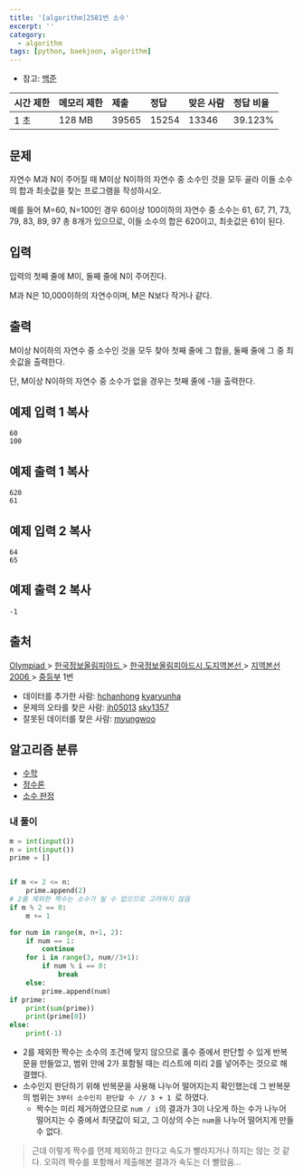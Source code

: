 ```yaml
---
title: '[algorithm]2581번 소수'
excerpt: ''
category:
  - algorithm
tags: [python, baekjoon, algorithm]
---
```


- 참고: [백준](https://www.acmicpc.net/step/10)

| 시간 제한 | 메모리 제한 | 제출  | 정답  | 맞은 사람 | 정답 비율 |
| :-------- | :---------- | :---- | :---- | :-------- | :-------- |
| 1 초      | 128 MB      | 39565 | 15254 | 13346     | 39.123%   |

## 문제

자연수 M과 N이 주어질 때 M이상 N이하의 자연수 중 소수인 것을 모두 골라 이들 소수의 합과 최솟값을 찾는 프로그램을 작성하시오.

예를 들어 M=60, N=100인 경우 60이상 100이하의 자연수 중 소수는 61, 67, 71, 73, 79, 83, 89, 97 총 8개가 있으므로, 이들 소수의 합은 620이고, 최솟값은 61이 된다.

## 입력

입력의 첫째 줄에 M이, 둘째 줄에 N이 주어진다.

M과 N은 10,000이하의 자연수이며, M은 N보다 작거나 같다.

## 출력

M이상 N이하의 자연수 중 소수인 것을 모두 찾아 첫째 줄에 그 합을, 둘째 줄에 그 중 최솟값을 출력한다.

단, M이상 N이하의 자연수 중 소수가 없을 경우는 첫째 줄에 -1을 출력한다.

## 예제 입력 1 복사

```
60
100
```

## 예제 출력 1 복사

```
620
61
```

## 예제 입력 2 복사

```
64
65
```

## 예제 출력 2 복사

```
-1
```

## 출처

[Olympiad ](https://www.acmicpc.net/category/2)> [한국정보올림피아드 ](https://www.acmicpc.net/category/55)> [한국정보올림피아드시․도지역본선 ](https://www.acmicpc.net/category/57)> [지역본선 2006 ](https://www.acmicpc.net/category/70)> [중등부](https://www.acmicpc.net/category/detail/368) 1번

- 데이터를 추가한 사람: [hchanhong](https://www.acmicpc.net/user/hchanhong) [kyaryunha](https://www.acmicpc.net/user/kyaryunha)
- 문제의 오타를 찾은 사람: [jh05013](https://www.acmicpc.net/user/jh05013) [sky1357](https://www.acmicpc.net/user/sky1357)
- 잘못된 데이터를 찾은 사람: [myungwoo](https://www.acmicpc.net/user/myungwoo)

## 알고리즘 분류

- [수학](https://www.acmicpc.net/problem/tag/124)
- [정수론](https://www.acmicpc.net/problem/tag/95)
- [소수 판정](https://www.acmicpc.net/problem/tag/9)

### 내 풀이

```python
m = int(input())
n = int(input())
prime = []


if m <= 2 <= n:
    prime.append(2)
# 2를 제외한 짝수는 소수가 될 수 없으므로 고려하지 않음
if m % 2 == 0:
    m += 1

for num in range(m, n+1, 2):
    if num == 1:
        continue
    for i in range(3, num//3+1):
        if num % i == 0:
            break
    else:
        prime.append(num)
if prime:
    print(sum(prime))
    print(prime[0])
else:
    print(-1)
```

- 2를 제외한 짝수는 소수의 조건에 맞지 않으므로 홀수 중에서 판단할 수 있게 반복문을 만들었고, 범위 안에 2가 포함될 때는 리스트에 미리 2를 넣어주는 것으로 해결했다.
- 소수인지 판단하기 위해 반복문을 사용해 나누어 떨어지는지 확인했는데 그 반복문의 범위는 `3부터 소수인지 판단할 수 // 3 + 1 `로 하였다.
  - 짝수는 미리 제거하였으므로 `num / i`의 결과가 3이 나오게 하는 수가 나누어 떨어지는 수 중에서 최댓값이 되고, 그 이상의 수는 `num`을 나누어 떨어지게 만들 수 없다.

> 근데 이렇게 짝수를 먼제 제외하고 한다고 속도가 빨라지거나 하지는 않는 것 같다. 오히려 짝수를 포함해서 제출해본 결과가 속도는 더 빨랐음...
